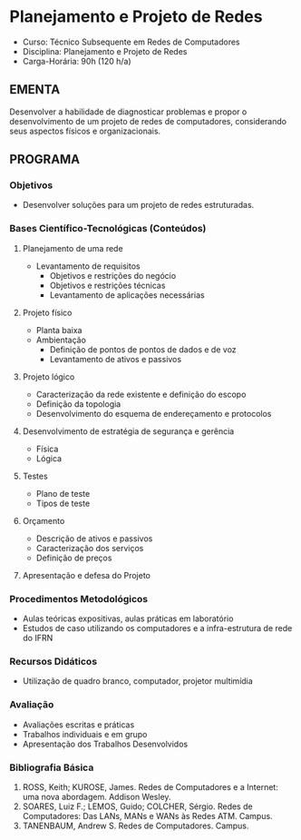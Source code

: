 # Planejamento e Projeto de Redes 


* Curso: Técnico Subsequente em Redes de Computadores
* Disciplina: Planejamento e Projeto de Redes                                            
* Carga-Horária: 90h (120 h/a)

## EMENTA

Desenvolver a habilidade de diagnosticar problemas e propor o desenvolvimento de um projeto de redes de
computadores, considerando seus aspectos físicos e organizacionais.

## PROGRAMA
### Objetivos

* Desenvolver soluções para um projeto de redes estruturadas.

### Bases Científico-Tecnológicas (Conteúdos)

1. Planejamento de uma rede
    * Levantamento de requisitos
        * Objetivos e restrições do negócio
        * Objetivos e restrições técnicas
        * Levantamento de aplicações necessárias

2. Projeto físico
    * Planta baixa
    * Ambientação
        * Definição de pontos de pontos de dados e de voz
        * Levantamento de ativos e passivos

3. Projeto lógico
    * Caracterização da rede existente e definição do escopo
    * Definição da topologia
    * Desenvolvimento do esquema de endereçamento e protocolos

4. Desenvolvimento de estratégia de segurança e gerência
    * Física
    * Lógica

5. Testes
    * Plano de teste
    * Tipos de teste

6. Orçamento
    * Descrição de ativos e passivos
    * Caracterização dos serviços
    * Definição de preços

7. Apresentação e defesa do Projeto

### Procedimentos Metodológicos

* Aulas teóricas expositivas, aulas práticas em laboratório
* Estudos de caso utilizando os computadores e a infra-estrutura de rede do IFRN

### Recursos Didáticos

* Utilização de quadro branco, computador, projetor multimídia

### Avaliação

* Avaliações escritas e práticas
* Trabalhos individuais e em grupo
* Apresentação dos Trabalhos Desenvolvidos

### Bibliografia Básica

1.    ROSS, Keith; KUROSE, James. Redes de Computadores e a Internet: uma nova abordagem. Addison
      Wesley.
2.    SOARES, Luiz F.; LEMOS, Guido; COLCHER, Sérgio. Redes de Computadores: Das LANs, MANs e WANs
      às Redes ATM. Campus.
3.    TANENBAUM, Andrew S. Redes de Computadores. Campus.
